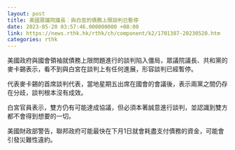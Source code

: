 ```yaml
---
layout: post
title: 美國眾議院議長︰與白宮的債務上限談判已暫停
date: 2023-05-20 03:57:46.000000000 +08:00
link: https://news.rthk.hk/rthk/ch/component/k2/1701387-20230520.htm
categories: rthk
---
```


美國政府與國會領袖就債務上限問題進行的談判陷入僵局，眾議院議長、共和黨的麥卡錫表示，看不到與白宮在談判上有任何進展，形容談判已經暫停。

代表麥卡錫的首席談判代表，當地星期五出席在國會的會議後，表示兩黨之間仍存在分歧，談判根本沒有成效。

白宮官員表示，雙方仍有可能達成協議，但必須本著誠意進行談判，並認識到雙方都不會得到想要的一切。

美國財政部警告，聯邦政府可能最快在下月1日就會耗盡支付債務的資金，可能會引發災難性違約。
